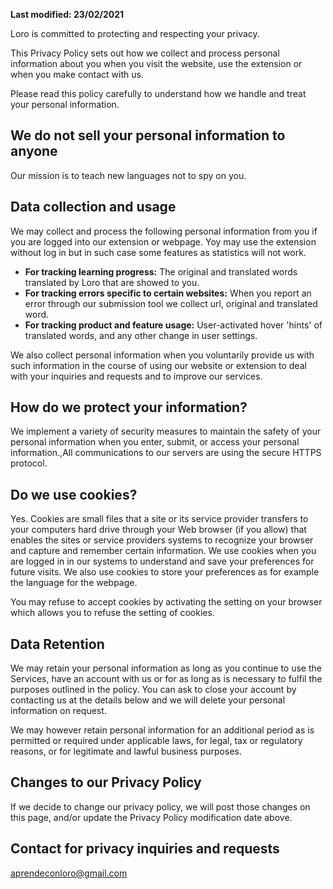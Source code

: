 **Last modified: 23/02/2021**

Loro is committed to protecting and respecting your privacy.

This Privacy Policy sets out how we collect and process personal information about you when you visit the website, use the extension or when you make contact with us.

Please read this policy carefully to understand how we handle and treat your personal information.

##  **We do not sell your personal information to anyone**
Our mission is to teach new languages not to spy on you.

## **Data collection and usage**

We may collect and process the following personal information from you if you are logged into our extension or webpage. Yoy may use the extension without log in but in such case some features as statistics will not work.

 - **For tracking learning progress:** The original and translated words translated by Loro that are showed to you.
 - **For tracking errors specific to certain websites:** When you report an error through our submission tool we collect url, original and translated word.
 - **For tracking product and feature usage:** User-activated hover 'hints' of translated words, and any other change in user settings.

We also collect personal information when you voluntarily provide us with such information in the course of using our website or extension to deal with your inquiries and requests and to improve our services.

## **How do we protect your information?**
We implement a variety of security measures to maintain the safety of your personal information when you enter, submit, or access your personal information.,All communications to our servers are using the secure HTTPS protocol.

## **Do we use cookies?**

Yes. Cookies are small files that a site or its service provider transfers to your computers hard drive through your Web browser (if you allow) that enables the sites or service providers systems to recognize your browser and capture and remember certain information.
We use cookies when you are logged in in our systems to understand and save your preferences for future visits. We also use cookies to store your preferences as for example the language for the webpage.

You may refuse to accept cookies by activating the setting on your browser which allows you to refuse the setting of cookies. 

## **Data Retention**

We may retain your personal information as long as you continue to use the Services, have an account with us or for as long as is necessary to fulfil the purposes outlined in the policy. You can ask to close your account by contacting us at the details below and we will delete your personal information on request.

We may however retain personal information for an additional period as is permitted or required under applicable laws, for legal, tax or regulatory reasons, or for legitimate and lawful business purposes.

## **Changes to our Privacy Policy**

If we decide to change our privacy policy, we will post those changes on this page, and/or update the Privacy Policy modification date above.

## **Contact for privacy inquiries and requests**
aprendeconloro@gmail.com